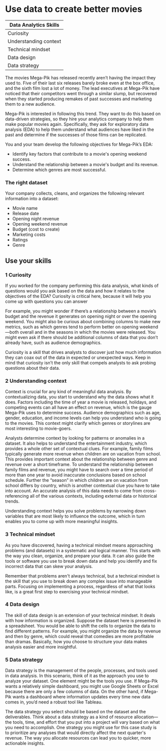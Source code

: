 # Use data to create better movies

|Data Analytics Skills|
|---|
|Curiosity|
|Understanding context|
|Technical mindset|
|Data design|
|Data strategy|

The movies Mega-Pik has released recently aren’t having the impact they used to. Five of their last six releases barely broke even at the box office, and the sixth film lost a lot of money. The lead executives at Mega-Pik have noticed that their competitors went through a similar slump, but recovered when they started producing remakes of past successes and marketing them to a new audience. 

Mega-Pik is interested in following this trend. They want to do this based on data-driven strategies, so they hire your analytics company to help them make popular movies again. Specifically, they ask for exploratory data analysis (EDA) to help them understand what audiences have liked in the past and determine if the successes of those films can be replicated.   

You and your team develop the following objectives for Mega-Pik’s EDA:
- Identify key factors that contribute to a movie's opening weekend success.
- Understand the relationship between a movie's budget and its revenue.
- Determine which genres are most successful.   

### The right dataset
Your company collects, cleans, and organizes the following relevant information into a dataset:
- Movie name
- Release date
- Opening night revenue
- Opening weekend revenue
- Budget (cost to create)
- Marketing costs
- Ratings
- Genre

## Use your skills

### 1 Curiosity

If you worked for the company performing this data analysis, what kinds of questions would you ask based on the data and how it relates to the objectives of the EDA? Curiosity is critical here, because it will help you come up with questions you can answer

For example, you might wonder if there’s a relationship between a movie’s budget and the revenue it generates on opening night or over the opening weekend. You might also be curious about combining columns to make new metrics, such as which genres tend to perform better on opening weekend—both overall and in the seasons in which the movies were released. You might even ask if there should be additional columns of data that you don’t already have, such as audience demographics.

Curiosity is a skill that drives analysts to discover just how much information they can coax out of the data in expected or unexpected ways. Keep in mind that curiosity isn’t the only skill that compels analysts to ask probing questions about their data. 

### 2 Understanding context

Context is crucial for any kind of meaningful data analysis. By contextualizing data, you start to understand why the data shows what it does. Factors including the time of year a movie is released, holidays, and competing events can all have an effect on revenue, which is the gauge Mega-Pik uses to determine success. Audience demographics such as age, gender, education, and income levels can help you understand who is going to the movies. This context might clarify which genres or storylines are most interesting to movie-goers.   

Analysts determine context by looking for patterns or anomalies in a dataset. It also helps to understand the entertainment industry, which provides a whole other set of contextual clues. For example, family films typically generate more revenue when children are on vacation from school. This provides important context about the relationship between genre and revenue over a short timeframe. To understand the relationship between family films and revenue, you might have to search over a time period of more than one year to avoid inaccurate conclusions based on school schedule. Further the “season” in which children are on vacation from school differs by country, which is another contextual clue you have to take into account. An accurate analysis of this data needs to come from cross-referencing all of the various contexts, including external data or historical trends. 

Understanding context helps you solve problems by narrowing down variables that are most likely to influence the outcome, which in turn enables you to come up with more meaningful insights.

### 3 Technical mindset

As you have discovered, having a technical mindset means approaching problems (and datasets) in a systematic and logical manner. This starts with the way you clean, organize, and prepare your data. It can also guide the tools or software you use to break down data and help you identify and fix incorrect data that can skew your analysis. 

Remember that problems aren't always technical, but a technical mindset is the skill that you use to break down any complex issue into manageable parts. Focusing on implementing a process, regardless of what that looks like, is a great first step to exercising your technical mindset.

### 4 Data design

The skill of data design is an extension of your technical mindset. It deals with how information is organized. Suppose the dataset here is presented in a spreadsheet. You would be able to shift the cells to organize the data to find different patterns. For example, you might organize the data by revenue and then by genre, which could reveal that comedies are more profitable than dramas. Basically, how you choose to structure your data makes analysis easier and more insightful.  

### 5 Data strategy

Data strategy is the management of the people, processes, and tools used in data analysis. In this scenario, think of it as the approach you use to analyze your dataset. One element might be the tools you use. If Mega-Pik wants a relatively simple dashboard, you might use Google Sheets or Excel because there are only a few columns of data. On the other hand, if Mega-Pik wants a dashboard where information updates every time new data comes in, you’d need a robust tool like Tableau.

The data strategy you select should be based on the dataset and the deliverables. Think about a data strategy as a kind of resource allocation—the tools, time, and effort that you put into a project will vary based on what you need to accomplish. One strategy you might use for this case study is to prioritize any analyses that would directly affect the next quarter's revenue. The way you allocate resources can lead you to quicker, more actionable insights.

